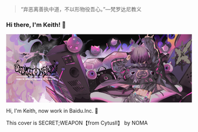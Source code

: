 > “弃恶离善执中道，不以形物役吾心。”—梵罗达尼教义

### Hi there, I'm Keith! 👋


<img align="center" src="https://github.com/XXXMrG/SECRET-WEAPON/blob/master/SECRET-WEAPON.png" alt="show" />

Hi, I'm Keith, now work in Baidu.Inc. 🧐

This cover is SECRET;WEAPON【from CytusⅡ】 by NOMA


